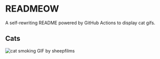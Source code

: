 # READMEOW

A self-rewriting README powered by GitHub Actions to display cat gifs.

## Cats

![cat smoking GIF by sheepfilms](https://media1.giphy.com/media/l0ExdMHUDKteztyfe/200.gif?cid=9acd02da45eyna77fg4c9huc8tiod2gimyzdt6mlnb9mrat6&ep=v1_gifs_search&rid=200.gif&ct=g)
